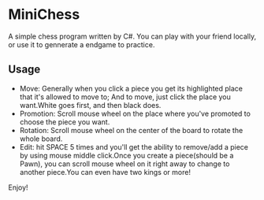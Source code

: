 # MiniChess

A simple chess program written by C#. You can play with your friend locally, or use it to gennerate a endgame to practice.

## Usage

- Move: Generally when you click a piece you get its highlighted place that it's allowed to move to; And to move, just click the place you want.White goes first, and then black does.
- Promotion: Scroll mouse wheel on the place where you've promoted to choose the piece you want.
- Rotation: Scroll mouse wheel on the center of the board to rotate the whole board.
- Edit: hit SPACE 5 times and you'll get the ability to remove/add a piece by using mouse middle click.Once you create a piece(should be a Pawn), you can scroll mouse wheel on it right away to change to another piece.You can even have two kings or more!

Enjoy!
